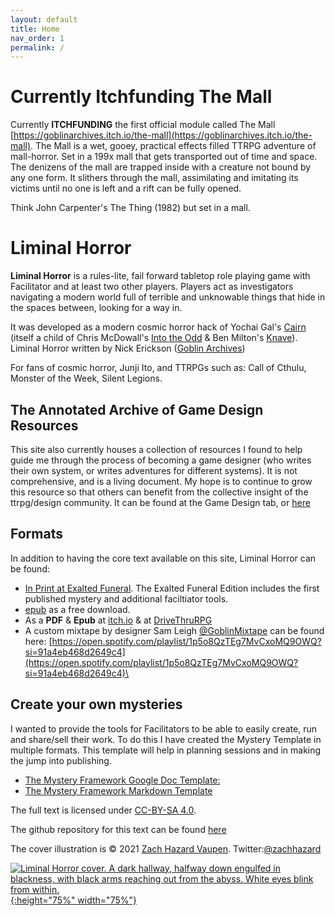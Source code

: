 ```yaml
---
layout: default
title: Home
nav_order: 1
permalink: /
---
```

# Currently Itchfunding The Mall

Currently **ITCHFUNDING** the first official module called The Mall [https://goblinarchives.itch.io/the-mall](https://goblinarchives.itch.io/the-mall). The Mall is a wet, gooey, practical effects filled TTRPG adventure of mall-horror. Set in a 199x mall that gets transported out of time and space. The denizens of the mall are trapped inside with a creature not bound by any one form. It slithers through the mall, assimilating and imitating its victims until no one is left and a rift can be fully opened.

Think John Carpenter's The Thing (1982) but set in a mall.

# Liminal Horror
**Liminal Horror**  is a rules-lite, fail forward tabletop role playing game with Facilitator and at least two other players. Players act as investigators navigating a modern world full of terrible and unknowable things that hide in the spaces between, looking for a way in.

It was developed as a modern cosmic horror hack of Yochai Gal's [Cairn](https://yochaigal.itch.io/cairn) (itself a child of Chris McDowall's [Into the Odd](https://chrismcdee.itch.io/) & Ben Milton's [Knave](https://questingbeast.itch.io/knave)). Liminal Horror written by Nick Erickson ([Goblin Archives](https://twitter.com/goblin_archives))

For fans of cosmic horror, Junji Ito, and TTRPGs such as: Call of Cthulu, Monster of the Week, Silent Legions.

## The Annotated Archive of Game Design Resources
This site also currently houses a collection of resources I found to help guide me through the process of becoming a game designer (who writes their own system, or writes adventures for different systems). It is not comprehensive, and is a living document. My hope is to continue to grow this resource so that others can benefit from the collective insight of the ttrpg/design community. It can be found at the Game Design tab, or [here](https://goblinarchives.github.io/LiminalHorror/Game%20Design/)

## Formats
In addition to having the core text available on this site, Liminal Horror can be found:
- [In Print at Exalted Funeral](https://www.exaltedfuneral.com/products/liminal-horror-pdf). The Exalted Funeral Edition includes the first published mystery and additional faciltiator tools.
- [epub](https://drive.google.com/file/d/10f8Q4jC3yQdbTUKx1DqIaHXEkdBWw-Cg/view?usp=sharing) as a free download.
- As a **PDF** & **Epub** at [itch.io](https://goblinarchives.itch.io/liminal-horror) & at [DriveThruRPG](https://www.drivethrurpg.com/product/366656/Liminal-Horror)
- A custom mixtape by designer Sam Leigh [@GoblinMixtape](https://twitter.com/GoblinMixtape) can be found here: [https://open.spotify.com/playlist/1p5o8QzTEg7MvCxoMQ9OWQ?si=91a4eb468d2649c4](https://open.spotify.com/playlist/1p5o8QzTEg7MvCxoMQ9OWQ?si=91a4eb468d2649c4)\

## Create your own mysteries
I wanted to provide the tools for Facilitators to be able to easily create, run and share/sell their work. To do this I have created the Mystery Template in multiple formats. This template will help in planning sessions and in making the jump into publishing.
- [The Mystery Framework Google Doc Template:](https://docs.google.com/document/d/1h2KVL4owTgfal60nbN-mRa6s4G8cDm147gWiV95vNfw/edit#)
- [The Mystery Framework Markdown Template](https://drive.google.com/file/d/1dmfrjCKd3lPRWi0ZU1C8-p_K7TnM7rZa/view?usp=sharing)

The full text is licensed under [CC-BY-SA 4.0](https://creativecommons.org/licenses/by-sa/4.0/).

The github repository for this text can be found [here](https://github.com/GoblinArchives/LiminalHorror)

The cover illustration is © 2021 [Zach Hazard Vaupen](https://emo-sludge.com/). Twitter:[@zachhazard](https://twitter.com/zachhazard)


<p></p>

[![Liminal Horror cover. A dark hallway, halfway down engulfed in blackness, with black arms reaching out from the abyss. White eyes blink from within.](/LiminalHorror/img/liminalhorrorcover.png "Click to embiggen"){:height="75%" width="75%"}](/LiminalHorror/img/liminalhorrorcover.png)
